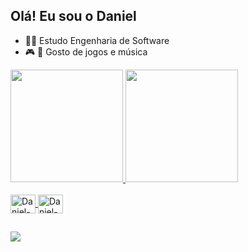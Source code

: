 ## Olá! Eu sou o Daniel

- 🧑‍💻 Estudo Engenharia de Software
- 🎮 🎸 Gosto de jogos e música
  
<div>
<a href="https://github.com/DanielCs1609">
<img height="180em" src="https://github-readme-stats.vercel.app/api?username=DanielCs1609&show_icons=true&theme=swift&include_all_commits=true&count_private=true"/>
<img height="180em" src="https://github-readme-stats.vercel.app/api/top-langs/?username=DanielCs1609&layout=compact&langs_count=7&theme=swift"/>
</div>


<div style="display: inline_block"><br>
<img align="center" alt="Daniel-Java" height="30" width="40" src="https://cdn.jsdelivr.net/gh/devicons/devicon/icons/java/java-original.svg" />       
<img align="center" alt="Daniel-C" height="30" width="40" src="https://cdn.jsdelivr.net/gh/devicons/devicon/icons/c/c-original.svg" />
</div>
          
##

<div>
  <a href="https://www.instagram.com/danielcintra1609/" target="_blank"><img src= "https://img.shields.io/badge/Instagram-E4405F?style=for-the-badge&logo=instagram&logoColor=white"target="_blank"></a>
</div>
